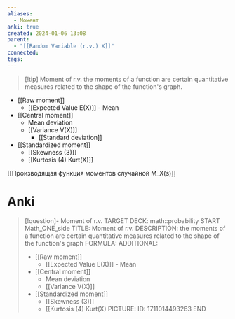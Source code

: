 ```yaml
---
aliases:
  - Момент
anki: true
created: 2024-01-06 13:08
parent:
  - "[[Random Variable (r.v.) X]]"
connected: 
tags:
---
```


> [!tip] Moment of r.v.
the moments of a function are certain quantitative measures related to the shape of the function's graph.

- [[Raw moment]]
	- [[Expected Value E(X)]]  - Mean
- [[Central moment]]
	- Mean deviation
	- [[Variance V(X)]]
		- [[Standard deviation]]
- [[Standardized moment]]
	- [[Skewness (3)]]
	- [[Kurtosis (4) Kurt(X)]]

[[Производящая функция моментов случайной M_X(s)]]

# Anki
> [!question]- Moment of r.v. 
TARGET DECK: math::probability 
START
Math_ONE_side
TITLE: Moment of r.v.
DESCRIPTION: the moments of a function are certain quantitative measures related to the shape of the function's graph
FORMULA: 
ADDITIONAL:
> - [[Raw moment]]
> 	- [[Expected Value E(X)]]  - Mean
> - [[Central moment]]
> 	- Mean deviation
> 	- [[Variance V(X)]]
> - [[Standardized moment]]
> 	- [[Skewness (3)]]
> 	- [[Kurtosis (4) Kurt(X)
PICTURE:
ID: 1711014493263
END













